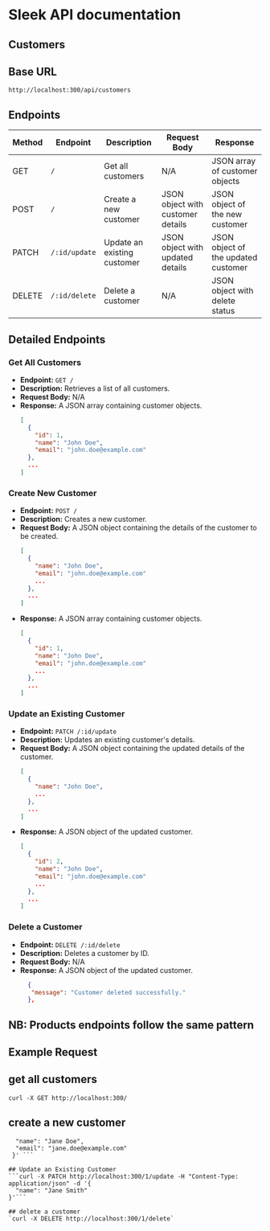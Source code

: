 # Sleek API documentation

## Customers 
## Base URL
`http://localhost:300/api/customers`

## Endpoints

| Method | Endpoint                | Description                      | Request Body                      | Response                      |
|--------|--------------------------|----------------------------------|-----------------------------------|-------------------------------|
| GET    | `/`                      | Get all customers                | N/A                               | JSON array of customer objects|
| POST   | `/`                      | Create a new customer            | JSON object with customer details | JSON object of the new customer|
| PATCH  | `/:id/update`            | Update an existing customer      | JSON object with updated details  | JSON object of the updated customer|
| DELETE | `/:id/delete`            | Delete a customer                | N/A                               | JSON object with delete status |

## Detailed Endpoints

### Get All Customers

- **Endpoint:** `GET /`
- **Description:** Retrieves a list of all customers.
- **Request Body:** N/A
- **Response:** A JSON array containing customer objects.
  ```json
  [
    {
      "id": 1,
      "name": "John Doe",
      "email": "john.doe@example.com"
    },
    ...
  ]

### Create New Customer

- **Endpoint:** `POST /`
- **Description:** Creates a new customer.
- **Request Body:** A JSON object containing the details of the customer to be created.
  ```json
  [
    {
      "name": "John Doe",
      "email": "john.doe@example.com"
      ...
    },
    ...
  ]
- **Response:** A JSON array containing customer objects.
  ```json
  [
    {
      "id": 1,
      "name": "John Doe",
      "email": "john.doe@example.com"
      ...
    },
    ...
  ]


### Update an Existing Customer

- **Endpoint:** `PATCH /:id/update`
- **Description:** Updates an existing customer's details.
- **Request Body:**  A JSON object containing the updated details of the customer.
  ```json
  [
    {
      "name": "John Doe",
      ...
    },
    ...
  ]
- **Response:** A JSON object of the updated customer.
  ```json
  [
    {
      "id": 2,
      "name": "John Doe",
      "email": "john.doe@example.com"
      ...
    },
    ...
  ]


### Delete a Customer

- **Endpoint:** `DELETE /:id/delete`
- **Description:** Deletes a customer by ID.
- **Request Body:**  N/A
- **Response:** A JSON object of the updated customer.
  ```json
    {
     "message": "Customer deleted successfully."
    },

## NB: Products endpoints follow the same pattern

## Example Request

## get all customers
`curl -X GET http://localhost:300/`

## create a new customer
```curl -X POST http://localhost:300/ -H "Content-Type: application/json" -d '{
  "name": "Jane Doe",
  "email": "jane.doe@example.com"
 }' ```

## Update an Existing Customer
```curl -X PATCH http://localhost:300/1/update -H "Content-Type: application/json" -d '{
  "name": "Jane Smith"
}'```

## delete a customer
`curl -X DELETE http://localhost:300/1/delete`